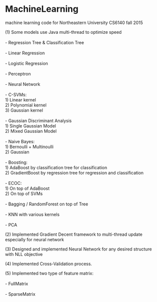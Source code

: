 # MachineLearning
machine learning code for Northeastern University CS6140 fall 2015

(1) Some models use Java multi-thread to optimize speed <br/>
    <br/>
    - Regression Tree & Classification Tree <br/>
    <br/>
    - Linear Regression<br/>
    <br/>
    - Logistic Regression<br/>
    <br/>
    - Perceptron<br/>
    <br/>
    - Neural Network<br/>
    <br/>
    - C-SVMs:<br/>
        1) Linear kernel<br/>
        2) Polynomial kernel<br/>
        3) Gaussian kernel<br/>
    <br/>
    - Gaussian Discriminant Analysis<br/>
        1) Single Gaussian Model<br/>
        2) Mixed Gaussian Model <br/>
    <br/>
    - Naive Bayes: <br/>
        1) Bernoulli + Multinoulli <br/>
        2) Gaussian<br/>
    <br/>
    - Boosting:<br/>
        1) AdaBoost by classification tree for classification <br/>
        2) GradientBoost by regression tree for regression and classification<br/>
    <br/>
    - ECOC:<br/>
        1) On top of AdaBoost<br/>
        2) On top of SVMs <br/>
    <br/>
    - Bagging / RandomForest on top of Tree <br/>
    <br/>
    - KNN with various kernels<br/>
    <br/>
    - PCA

(2) Implemented Gradient Decent framework to multi-thread update especially for neural network

(3) Designed and implemented Neural Network for any desired structure with NLL objective

(4) Implemented Cross-Validation process.

(5) Implemented two type of feature matrix:<br/>
    <br/>
    - FullMatrix<br/>
    <br/>
    - SparseMatrix<br/>